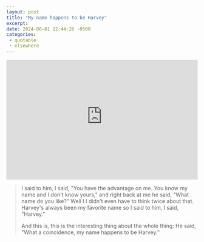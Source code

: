 ```yaml
---
layout: post
title: "My name happens to be Harvey"
excerpt: 
date: 2024-08-01 12:44:26 -0500
categories: 
 - quotable
 - elsewhere
---
```


<iframe width="100%" height="315" src="https://www.youtube-nocookie.com/embed/U1SxcbMBdxU?si=bEmXd39oy0IfHpCr" title="YouTube video player" frameborder="0" allow="accelerometer; autoplay; clipboard-write; encrypted-media; gyroscope; picture-in-picture; web-share" referrerpolicy="strict-origin-when-cross-origin" allowfullscreen></iframe>

> I said to him, I said, "You have the advantage on me. You know my name and I don't know yours," and right back at me he said, "What name do you like?" Well I I didn't even have to think twice about that. Harvey's always been my favorite name so I said to him, I said, "Harvey." 
> 
> And this is, this is the interesting thing about the whole thing: He said, "What a coincidence, my name happens to be Harvey."
